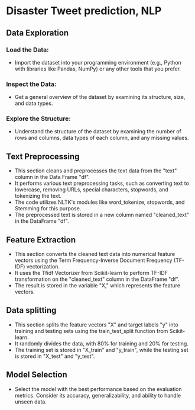 # **Disaster Tweet prediction, NLP**
## **Data Exploration**
### **Load the Data:**
* Import the dataset into your programming environment (e.g., Python with libraries like Pandas, NumPy) or any other tools that you prefer.
### **Inspect the Data:**
* Get a general overview of the dataset by examining its structure, size, and data types. 
### **Explore the Structure:**
* Understand the structure of the dataset by examining the number of rows and columns, data types of each column, and any missing values.
## **Text Preprocessing**
* This section cleans and preprocesses the text data from the "text" column in the Data Frame "df".
* It performs various text preprocessing tasks, such as converting text to lowercase, removing URLs, special characters, stopwords, and tokenizing the text.
* The code utilizes NLTK's modules like word_tokenize, stopwords, and Stemming for this purpose.
* The preprocessed text is stored in a new column named "cleaned_text" in the DataFrame "df".
## **Feature Extraction**
* This section converts the cleaned text data into numerical feature vectors using the Term Frequency-Inverse Document Frequency (TF-IDF) vectorization.
* It uses the Tfidf Vectorizer from Scikit-learn to perform TF-IDF transformation on the "cleaned_text" column in the DataFrame "df".
* The result is stored in the variable "X," which represents the feature vectors.
## **Data splitting**
* This section splits the feature vectors "X" and target labels "y" into training and testing sets using the train_test_split function from Scikit-learn.
* It randomly divides the data, with 80% for training and 20% for testing.
* The training set is stored in "X_train" and "y_train", while the testing set is stored in "X_test" and "y_test".
## **Model Selection**
* Select the model with the best performance based on the evaluation metrics. Consider its accuracy, generalizability, and ability to handle unseen data.
